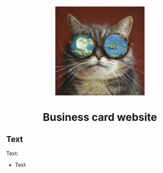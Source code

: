 <p align="center">
<img src="multimedia/photo/ph-1.jpg" width="240px" height="240px"></img>
</p>

<h1 align="center">Business card website</h1>

<h2>Text</h2>
<p>Text:</p>
<ul>
  <li>Text</li>
</ul>
